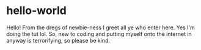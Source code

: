 # hello-world
Hello! From the dregs of newbie-ness I greet all ye who enter here. Yes I'm doing the tut lol.
So, new to coding and putting myself onto the internet in anyway is terrorifying, so please be kind. 
